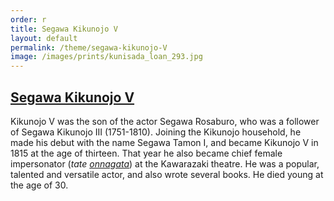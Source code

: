 ```yaml
---
order: r
title: Segawa Kikunojo V
layout: default
permalink: /theme/segawa-kikunojo-V
image: /images/prints/kunisada_loan_293.jpg
---
```

## [Segawa Kikunojo V](/exhibition/group-7)

Kikunojo V was the son of the actor Segawa Rosaburo, who was a follower of Segawa Kikunojo III (1751-1810). Joining the Kikunojo household, he made his debut with the name Segawa Tamon I, and became Kikunojo V in 1815 at the age of thirteen. That year he also became chief female impersonator (_tate [onnagata](/theme/how-to-read-an-actor-print)_) at the Kawarazaki theatre. He was a popular, talented and versatile actor, and also wrote several books. He died young at the age of 30.

